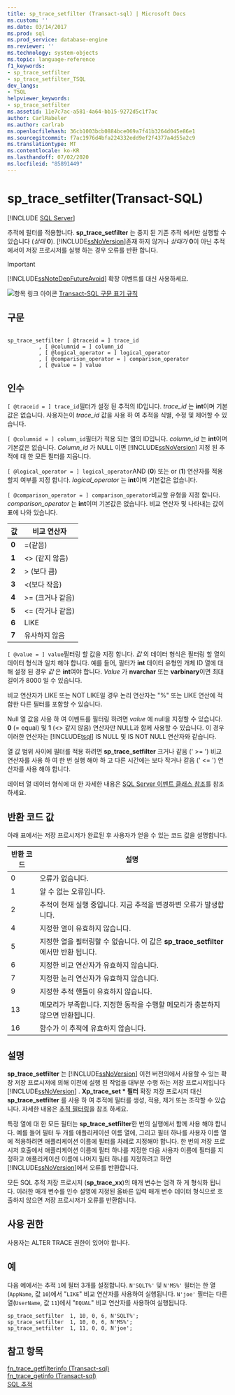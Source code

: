 ```yaml
---
title: sp_trace_setfilter (Transact-sql) | Microsoft Docs
ms.custom: ''
ms.date: 03/14/2017
ms.prod: sql
ms.prod_service: database-engine
ms.reviewer: ''
ms.technology: system-objects
ms.topic: language-reference
f1_keywords:
- sp_trace_setfilter
- sp_trace_setfilter_TSQL
dev_langs:
- TSQL
helpviewer_keywords:
- sp_trace_setfilter
ms.assetid: 11e7c7ac-a581-4a64-bb15-9272d5c1f7ac
author: CarlRabeler
ms.author: carlrab
ms.openlocfilehash: 36cb1003bcb0884bce069a7f41b3264d045e86e1
ms.sourcegitcommit: f7ac1976d4bfa224332edd9ef2f4377a4d55a2c9
ms.translationtype: MT
ms.contentlocale: ko-KR
ms.lasthandoff: 07/02/2020
ms.locfileid: "85891449"
---
```

# <a name="sp_trace_setfilter-transact-sql"></a>sp_trace_setfilter(Transact-SQL)
[!INCLUDE [SQL Server](../../includes/applies-to-version/sqlserver.md)]

  추적에 필터를 적용합니다. **sp_trace_setfilter** 는 중지 된 기존 추적 에서만 실행할 수 있습니다 (*상태* **0**). [!INCLUDE[ssNoVersion](../../includes/ssnoversion-md.md)]존재 하지 않거나 *상태가* **0**이 아닌 추적에서이 저장 프로시저를 실행 하는 경우 오류를 반환 합니다.  
  
> [!IMPORTANT]  
>  [!INCLUDE[ssNoteDepFutureAvoid](../../includes/ssnotedepfutureavoid-md.md)] 확장 이벤트를 대신 사용하세요.  
  
 ![항목 링크 아이콘](../../database-engine/configure-windows/media/topic-link.gif "항목 링크 아이콘") [Transact-SQL 구문 표기 규칙](../../t-sql/language-elements/transact-sql-syntax-conventions-transact-sql.md)  
  
## <a name="syntax"></a>구문  
  
```  
  
sp_trace_setfilter [ @traceid = ] trace_id   
          , [ @columnid = ] column_id  
          , [ @logical_operator = ] logical_operator  
          , [ @comparison_operator = ] comparison_operator  
          , [ @value = ] value  
```  
  
## <a name="arguments"></a>인수  
`[ @traceid = ] trace_id`필터가 설정 된 추적의 ID입니다. *trace_id* 는 **int**이며 기본값은 없습니다. 사용자는이 *trace_id* 값을 사용 하 여 추적을 식별, 수정 및 제어할 수 있습니다.  
  
`[ @columnid = ] column_id`필터가 적용 되는 열의 ID입니다. *column_id* 는 **int**이며 기본값은 없습니다. *Column_id* 가 NULL 이면 [!INCLUDE[ssNoVersion](../../includes/ssnoversion-md.md)] 지정 된 추적에 대 한 모든 필터를 지웁니다.  
  
`[ @logical_operator = ] logical_operator`AND (**0**) 또는 or (**1**) 연산자를 적용할지 여부를 지정 합니다. *logical_operator* 는 **int**이며 기본값은 없습니다.  
  
`[ @comparison_operator = ] comparison_operator`비교할 유형을 지정 합니다. *comparison_operator* 는 **int**이며 기본값은 없습니다. 비교 연산자 및 나타내는 값이 표에 나와 있습니다.  
  
|값|비교 연산자|  
|-----------|-------------------------|  
|**0**|=(같음)|  
|**1**|<>  (같지 않음)|  
|**2**|> (보다 큼)|  
|**3**|<(보다 작음)|  
|**4**|>= (크거나 같음)|  
|**5**|<= (작거나 같음)|  
|**6**|LIKE|  
|**7**|유사하지 않음|  
  
`[ @value = ] value`필터링 할 값을 지정 합니다. *값* 의 데이터 형식은 필터링 할 열의 데이터 형식과 일치 해야 합니다. 예를 들어, 필터가 **int** 데이터 유형인 개체 ID 열에 대해 설정 된 경우 *값* 은 **int**여야 합니다. *Value* 가 **nvarchar** 또는 **varbinary**이면 최대 길이가 8000 일 수 있습니다.  
  
 비교 연산자가 LIKE 또는 NOT LIKE일 경우 논리 연산자는 "%" 또는 LIKE 연산에 적합한 다른 필터를 포함할 수 있습니다.  
  
 Null 열 값을 사용 하 여 이벤트를 필터링 하려면 *value* 에 null을 지정할 수 있습니다. **0** (= equal) 및 **1** (<> 같지 않음) 연산자만 NULL과 함께 사용할 수 있습니다. 이 경우 이러한 연산자는 [!INCLUDE[tsql](../../includes/tsql-md.md)] IS NULL 및 IS NOT NULL 연산자와 같습니다.  
  
 열 값 범위 사이에 필터를 적용 하려면 **sp_trace_setfilter** 크거나 같음 (' >= ') 비교 연산자를 사용 하 여 한 번 실행 해야 하 고 다른 시간에는 보다 작거나 같음 (' <= ') 연산자를 사용 해야 합니다.  
  
 데이터 열 데이터 형식에 대 한 자세한 내용은 [SQL Server 이벤트 클래스 참조](../../relational-databases/event-classes/sql-server-event-class-reference.md)를 참조 하세요.  
  
## <a name="return-code-values"></a>반환 코드 값  
 아래 표에서는 저장 프로시저가 완료된 후 사용자가 얻을 수 있는 코드 값을 설명합니다.  
  
|반환 코드|설명|  
|-----------------|-----------------|  
|0|오류가 없습니다.|  
|1|알 수 없는 오류입니다.|  
|2|추적이 현재 실행 중입니다. 지금 추적을 변경하변 오류가 발생합니다.|  
|4|지정한 열이 유효하지 않습니다.|  
|5|지정한 열을 필터링할 수 없습니다. 이 값은 **sp_trace_setfilter**에서만 반환 됩니다.|  
|6|지정한 비교 연산자가 유효하지 않습니다.|  
|7|지정한 논리 연산자가 유효하지 않습니다.|  
|9|지정한 추적 핸들이 유효하지 않습니다.|  
|13|메모리가 부족합니다. 지정한 동작을 수행할 메모리가 충분하지 않으면 반환됩니다.|  
|16|함수가 이 추적에 유효하지 않습니다.|  
  
## <a name="remarks"></a>설명  
 **sp_trace_setfilter** 는 [!INCLUDE[ssNoVersion](../../includes/ssnoversion-md.md)] 이전 버전의에서 사용할 수 있는 확장 저장 프로시저에 의해 이전에 실행 된 작업을 대부분 수행 하는 저장 프로시저입니다 [!INCLUDE[ssNoVersion](../../includes/ssnoversion-md.md)] . **Xp_trace_set \* 필터** 확장 저장 프로시저 대신 **sp_trace_setfilter** 를 사용 하 여 추적에 필터를 생성, 적용, 제거 또는 조작할 수 있습니다. 자세한 내용은 [추적 필터링](../../relational-databases/sql-trace/filter-a-trace.md)을 참조 하세요.  
  
 특정 열에 대 한 모든 필터는 **sp_trace_setfilter**한 번의 실행에서 함께 사용 해야 합니다. 예를 들어 필터 두 개를 애플리케이션 이름 열에, 그리고 필터 하나를 사용자 이름 열에 적용하려면 애플리케이션 이름에 필터를 차례로 지정해야 합니다. 한 번의 저장 프로시저 호출에서 애플리케이션 이름에 필터 하나를 지정한 다음 사용자 이름에 필터를 지정하고 애플리케이션 이름에 나머지 필터 하나를 지정하려고 하면 [!INCLUDE[ssNoVersion](../../includes/ssnoversion-md.md)]에서 오류를 반환합니다.  
  
 모든 SQL 추적 저장 프로시저 (**sp_trace_xx**)의 매개 변수는 엄격 하 게 형식화 됩니다. 이러한 매개 변수를 인수 설명에 지정된 올바른 입력 매개 변수 데이터 형식으로 호출하지 않으면 저장 프로시저가 오류를 반환합니다.  
  
## <a name="permissions"></a>사용 권한  
 사용자는 ALTER TRACE 권한이 있어야 합니다.  
  
## <a name="examples"></a>예  
 다음 예에서는 추적 `1`에 필터 3개를 설정합니다. `N'SQLT%'` 및 `N'MS%'` 필터는 한 열(`AppName`, 값 `10`)에서 "`LIKE`" 비교 연산자를 사용하여 실행됩니다. `N'joe'` 필터는 다른 열(`UserName`, 값 `11`)에서 "`EQUAL`" 비교 연산자를 사용하여 실행됩니다.  
  
```  
sp_trace_setfilter  1, 10, 0, 6, N'SQLT%';  
sp_trace_setfilter  1, 10, 0, 6, N'MS%';  
sp_trace_setfilter  1, 11, 0, 0, N'joe';  
```  
  
## <a name="see-also"></a>참고 항목  
 [fn_trace_getfilterinfo &#40;Transact-sql&#41;](../../relational-databases/system-functions/sys-fn-trace-getfilterinfo-transact-sql.md)   
 [fn_trace_getinfo &#40;Transact-sql&#41;](../../relational-databases/system-functions/sys-fn-trace-getinfo-transact-sql.md)   
 [SQL 추적](../../relational-databases/sql-trace/sql-trace.md)  
  
  
